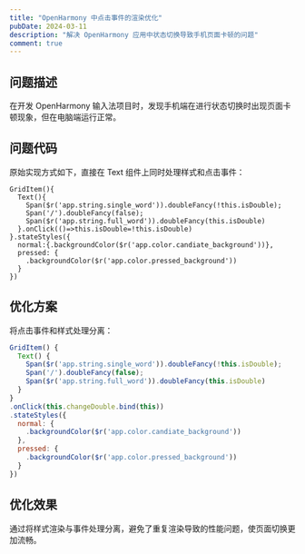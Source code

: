 ```yaml
---
title: "OpenHarmony 中点击事件的渲染优化"
pubDate: 2024-03-11
description: "解决 OpenHarmony 应用中状态切换导致手机页面卡顿的问题"
comment: true
---
```


## 问题描述

在开发 OpenHarmony 输入法项目时，发现手机端在进行状态切换时出现页面卡顿现象，但在电脑端运行正常。

## 问题代码

原始实现方式如下，直接在 Text 组件上同时处理样式和点击事件：

```tsx
GridItem(){
  Text(){
    Span($r('app.string.single_word')).doubleFancy(!this.isDouble);
    Span('/').doubleFancy(false);
    Span($r('app.string.full_word')).doubleFancy(this.isDouble)
  }.onClick(()=>this.isDouble=!this.isDouble)
}.stateStyles({
  normal:{.backgroundColor($r('app.color.candiate_background'))},
  pressed: {
    .backgroundColor($r('app.color.pressed_background'))
  }
})
```

## 优化方案

将点击事件和样式处理分离：

```jsx
GridItem() {
  Text() {
    Span($r('app.string.single_word')).doubleFancy(!this.isDouble);
    Span('/').doubleFancy(false);
    Span($r('app.string.full_word')).doubleFancy(this.isDouble)
  }
}
.onClick(this.changeDouble.bind(this))
.stateStyles({
  normal: {
    .backgroundColor($r('app.color.candiate_background'))
  },
  pressed: {
    .backgroundColor($r('app.color.pressed_background'))
  }
})
```

## 优化效果

通过将样式渲染与事件处理分离，避免了重复渲染导致的性能问题，使页面切换更加流畅。
